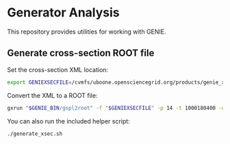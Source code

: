 # Generator Analysis

This repository provides utilities for working with GENIE.

## Generate cross-section ROOT file

Set the cross-section XML location:

```bash
export GENIEXSECFILE=/cvmfs/uboone.opensciencegrid.org/products/genie_xsec/v3_00_04_ub2/NULL/U1810a0211a-k250-e1000/data/gxspl-FNALsmall.xml
```

Convert the XML to a ROOT file:

```bash
gxrun "$GENIE_BIN/gspl2root" -f "$GENIEXSECFILE" -p 14 -t 1000180400 -o xsec.root
```

You can also run the included helper script:

```bash
./generate_xsec.sh
```
